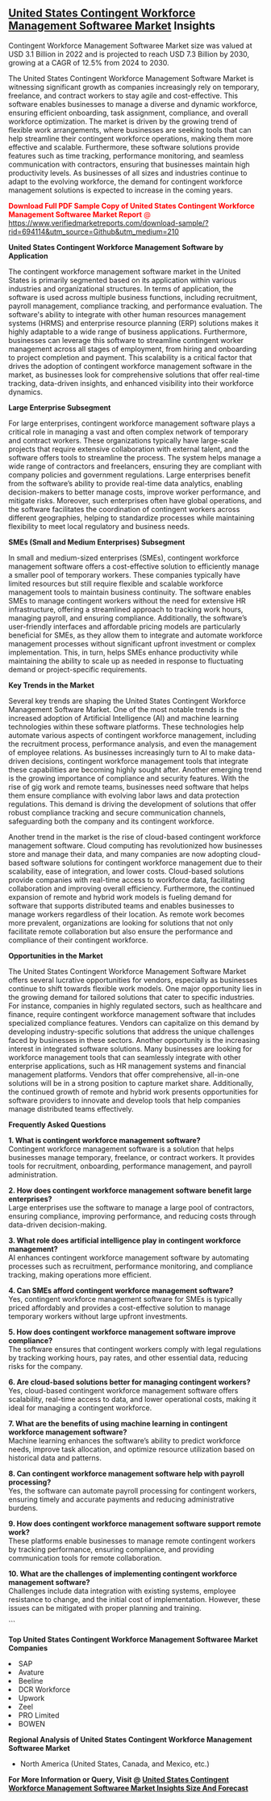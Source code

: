 <h2><a href="https://www.verifiedmarketreports.com/download-sample/?rid=694114&amp;utm_source=Github&amp;utm_medium=210" target="_blank">United States Contingent Workforce Management Softwaree Market</a> Insights</h2><p>Contingent Workforce Management Softwaree Market size was valued at USD 3.1 Billion in 2022 and is projected to reach USD 7.3 Billion by 2030, growing at a CAGR of 12.5% from 2024 to 2030.</p><p><p>The United States Contingent Workforce Management Software Market is witnessing significant growth as companies increasingly rely on temporary, freelance, and contract workers to stay agile and cost-effective. This software enables businesses to manage a diverse and dynamic workforce, ensuring efficient onboarding, task assignment, compliance, and overall workforce optimization. The market is driven by the growing trend of flexible work arrangements, where businesses are seeking tools that can help streamline their contingent workforce operations, making them more effective and scalable. Furthermore, these software solutions provide features such as time tracking, performance monitoring, and seamless communication with contractors, ensuring that businesses maintain high productivity levels. As businesses of all sizes and industries continue to adapt to the evolving workforce, the demand for contingent workforce management solutions is expected to increase in the coming years. <p><span class=""><span style="color: #ff0000;"><strong>Download Full PDF Sample Copy of United States Contingent Workforce Management Softwaree Market Report</strong> @ </span><a href="https://www.verifiedmarketreports.com/download-sample/?rid=694114&amp;utm_source=Github&amp;utm_medium=210" target="_blank">https://www.verifiedmarketreports.com/download-sample/?rid=694114&amp;utm_source=Github&amp;utm_medium=210</a></span></p></p><p><strong>United States Contingent Workforce Management Software by Application</strong></p><p>The contingent workforce management software market in the United States is primarily segmented based on its application within various industries and organizational structures. In terms of application, the software is used across multiple business functions, including recruitment, payroll management, compliance tracking, and performance evaluation. The software's ability to integrate with other human resources management systems (HRMS) and enterprise resource planning (ERP) solutions makes it highly adaptable to a wide range of business applications. Furthermore, businesses can leverage this software to streamline contingent worker management across all stages of employment, from hiring and onboarding to project completion and payment. This scalability is a critical factor that drives the adoption of contingent workforce management software in the market, as businesses look for comprehensive solutions that offer real-time tracking, data-driven insights, and enhanced visibility into their workforce dynamics.</p><p><strong>Large Enterprise Subsegment</strong></p><p>For large enterprises, contingent workforce management software plays a critical role in managing a vast and often complex network of temporary and contract workers. These organizations typically have large-scale projects that require extensive collaboration with external talent, and the software offers tools to streamline the process. The system helps manage a wide range of contractors and freelancers, ensuring they are compliant with company policies and government regulations. Large enterprises benefit from the software’s ability to provide real-time data analytics, enabling decision-makers to better manage costs, improve worker performance, and mitigate risks. Moreover, such enterprises often have global operations, and the software facilitates the coordination of contingent workers across different geographies, helping to standardize processes while maintaining flexibility to meet local regulatory and business needs.</p><p><strong>SMEs (Small and Medium Enterprises) Subsegment</strong></p><p>In small and medium-sized enterprises (SMEs), contingent workforce management software offers a cost-effective solution to efficiently manage a smaller pool of temporary workers. These companies typically have limited resources but still require flexible and scalable workforce management tools to maintain business continuity. The software enables SMEs to manage contingent workers without the need for extensive HR infrastructure, offering a streamlined approach to tracking work hours, managing payroll, and ensuring compliance. Additionally, the software’s user-friendly interfaces and affordable pricing models are particularly beneficial for SMEs, as they allow them to integrate and automate workforce management processes without significant upfront investment or complex implementation. This, in turn, helps SMEs enhance productivity while maintaining the ability to scale up as needed in response to fluctuating demand or project-specific requirements.</p><p><strong>Key Trends in the Market</strong></p><p>Several key trends are shaping the United States Contingent Workforce Management Software Market. One of the most notable trends is the increased adoption of Artificial Intelligence (AI) and machine learning technologies within these software platforms. These technologies help automate various aspects of contingent workforce management, including the recruitment process, performance analysis, and even the management of employee relations. As businesses increasingly turn to AI to make data-driven decisions, contingent workforce management tools that integrate these capabilities are becoming highly sought after. Another emerging trend is the growing importance of compliance and security features. With the rise of gig work and remote teams, businesses need software that helps them ensure compliance with evolving labor laws and data protection regulations. This demand is driving the development of solutions that offer robust compliance tracking and secure communication channels, safeguarding both the company and its contingent workforce.</p><p>Another trend in the market is the rise of cloud-based contingent workforce management software. Cloud computing has revolutionized how businesses store and manage their data, and many companies are now adopting cloud-based software solutions for contingent workforce management due to their scalability, ease of integration, and lower costs. Cloud-based solutions provide companies with real-time access to workforce data, facilitating collaboration and improving overall efficiency. Furthermore, the continued expansion of remote and hybrid work models is fueling demand for software that supports distributed teams and enables businesses to manage workers regardless of their location. As remote work becomes more prevalent, organizations are looking for solutions that not only facilitate remote collaboration but also ensure the performance and compliance of their contingent workforce.</p><p><strong>Opportunities in the Market</strong></p><p>The United States Contingent Workforce Management Software Market offers several lucrative opportunities for vendors, especially as businesses continue to shift towards flexible work models. One major opportunity lies in the growing demand for tailored solutions that cater to specific industries. For instance, companies in highly regulated sectors, such as healthcare and finance, require contingent workforce management software that includes specialized compliance features. Vendors can capitalize on this demand by developing industry-specific solutions that address the unique challenges faced by businesses in these sectors. Another opportunity is the increasing interest in integrated software solutions. Many businesses are looking for workforce management tools that can seamlessly integrate with other enterprise applications, such as HR management systems and financial management platforms. Vendors that offer comprehensive, all-in-one solutions will be in a strong position to capture market share. Additionally, the continued growth of remote and hybrid work presents opportunities for software providers to innovate and develop tools that help companies manage distributed teams effectively.</p><p><strong>Frequently Asked Questions</strong></p><p><strong>1. What is contingent workforce management software?</strong><br> Contingent workforce management software is a solution that helps businesses manage temporary, freelance, or contract workers. It provides tools for recruitment, onboarding, performance management, and payroll administration.</p><p><strong>2. How does contingent workforce management software benefit large enterprises?</strong><br> Large enterprises use the software to manage a large pool of contractors, ensuring compliance, improving performance, and reducing costs through data-driven decision-making.</p><p><strong>3. What role does artificial intelligence play in contingent workforce management?</strong><br> AI enhances contingent workforce management software by automating processes such as recruitment, performance monitoring, and compliance tracking, making operations more efficient.</p><p><strong>4. Can SMEs afford contingent workforce management software?</strong><br> Yes, contingent workforce management software for SMEs is typically priced affordably and provides a cost-effective solution to manage temporary workers without large upfront investments.</p><p><strong>5. How does contingent workforce management software improve compliance?</strong><br> The software ensures that contingent workers comply with legal regulations by tracking working hours, pay rates, and other essential data, reducing risks for the company.</p><p><strong>6. Are cloud-based solutions better for managing contingent workers?</strong><br> Yes, cloud-based contingent workforce management software offers scalability, real-time access to data, and lower operational costs, making it ideal for managing a contingent workforce.</p><p><strong>7. What are the benefits of using machine learning in contingent workforce management software?</strong><br> Machine learning enhances the software’s ability to predict workforce needs, improve task allocation, and optimize resource utilization based on historical data and patterns.</p><p><strong>8. Can contingent workforce management software help with payroll processing?</strong><br> Yes, the software can automate payroll processing for contingent workers, ensuring timely and accurate payments and reducing administrative burdens.</p><p><strong>9. How does contingent workforce management software support remote work?</strong><br> These platforms enable businesses to manage remote contingent workers by tracking performance, ensuring compliance, and providing communication tools for remote collaboration.</p><p><strong>10. What are the challenges of implementing contingent workforce management software?</strong><br> Challenges include data integration with existing systems, employee resistance to change, and the initial cost of implementation. However, these issues can be mitigated with proper planning and training.</p>```</p><p><strong>Top United States Contingent Workforce Management Softwaree Market Companies</strong></p><div data-test-id=""><p><li>SAP</li><li> Avature</li><li> Beeline</li><li> DCR Workforce</li><li> Upwork</li><li> Zeel</li><li> PRO Limited</li><li> BOWEN</li></p><div><strong>Regional Analysis of&nbsp;United States Contingent Workforce Management Softwaree Market</strong></div><ul><li dir="ltr"><p dir="ltr">North America&nbsp;(United States, Canada, and Mexico, etc.)</p></li></ul><p><strong>For More Information or Query, Visit @&nbsp;</strong><strong><a href="https://www.verifiedmarketreports.com/product/contingent-workforce-management-softwaree-market/?utm_source=Github&amp;utm_medium=210" target="_blank">United States Contingent Workforce Management Softwaree Market Insights Size And Forecast</a></strong></p></div>
